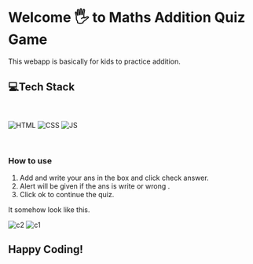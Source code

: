 # Welcome 🖐 to Maths Addition Quiz Game

This webapp is basically for kids to practice addition.

## 💻Tech Stack
<br>

![HTML](https://img.shields.io/badge/html5%20-%23E34F26.svg?&style=for-the-badge&logo=html5&logoColor=white)
![CSS](https://img.shields.io/badge/css3%20-%231572B6.svg?&style=for-the-badge&logo=css3&logoColor=white)
![JS](https://img.shields.io/badge/javascript%20-%23323330.svg?&style=for-the-badge&logo=javascript&logoColor=%23F7DF1E)

<br>

### How to use 
1. Add and write your ans in the box and click check answer.
2. Alert will be given if the ans is write or wrong .
3. Click ok to continue the quiz.

It somehow look like this.

![c2](https://user-images.githubusercontent.com/76838660/126802791-4ff8bdd6-423f-49e8-a075-8026f451c258.PNG)
![c1](https://user-images.githubusercontent.com/76838660/126802799-08661f02-807b-4e06-a718-4e8cea8c1c52.PNG)



## Happy Coding!
